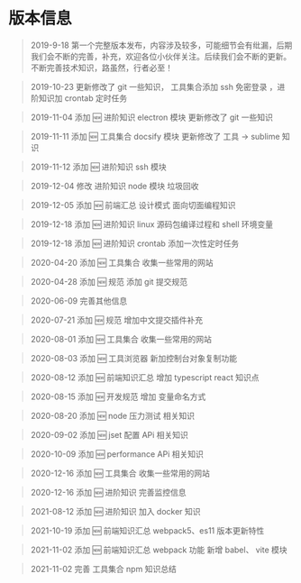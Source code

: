 # 版本信息

> 2019-9-18 第一个完整版本发布，内容涉及较多，可能细节会有纰漏，后期我们会不断的完善，补充，欢迎各位小伙伴关注。后续我们会不断的更新。不断完善技术知识，路虽然，行者必至！

> 2019-10-23 更新修改了 git 一些知识， 工具集合添加 ssh 免密登录 ，进阶知识加 crontab 定时任务

> 2019-11-04 添加 🆕 进阶知识 electron 模块 更新修改了 git 一些知识

> 2019-11-11 添加 🆕 工具集合 docsify 模块 更新修改了 工具 -> sublime 知识

> 2019-11-12 添加 🆕 进阶知识 ssh 模块

> 2019-12-04 修改 进阶知识 node 模块 垃圾回收

> 2019-12-05 添加 🆕 前端汇总 设计模式 面向切面编程知识

> 2019-12-18 添加 🆕 进阶知识 linux 源码包编译过程和 shell 环境变量

> 2019-12-18 添加 🆕 进阶知识 crontab 添加一次性定时任务

> 2020-04-20 添加 🆕 工具集合 收集一些常用的网站

> 2020-04-28 添加 🆕 规范 添加 git 提交规范

> 2020-06-09 完善其他信息

> 2020-07-21 添加 🆕 规范 增加中文提交插件补充

> 2020-08-01 添加 🆕 工具集合 收集一些常用的网站

> 2020-08-03 添加 🆕 工具浏览器 新加控制台对象复制功能

> 2020-08-12 添加 🆕 前端知识汇总 增加 typescript react 知识点

> 2020-08-15 添加 🆕 开发规范 增加 变量命名方式

> 2020-08-20 添加 🆕 node 压力测试 相关知识

> 2020-09-02 添加 🆕 jset 配置 APi 相关知识

> 2020-10-09 添加 🆕 performance APi 相关知识

> 2020-12-16 添加 🆕 工具集合 收集一些常用的网站

> 2020-12-16 添加 🆕 进阶知识 完善监控信息

> 2021-08-12 添加 🆕 进阶知识 加入 docker 知识

> 2021-10-19 添加 🆕 前端知识汇总 webpack5、es11 版本更新特性

> 2021-11-02 添加 🆕 前端知识汇总 webpack 功能 新增 babel、 vite 模块

> 2021-11-02 完善 工具集合 npm 知识总结
